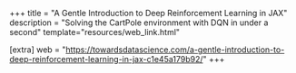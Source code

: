 +++
title = "A Gentle Introduction to Deep Reinforcement Learning in JAX"
description = "Solving the CartPole environment with DQN in under a second"
template="resources/web_link.html"

[extra]
web = "https://towardsdatascience.com/a-gentle-introduction-to-deep-reinforcement-learning-in-jax-c1e45a179b92/"
+++